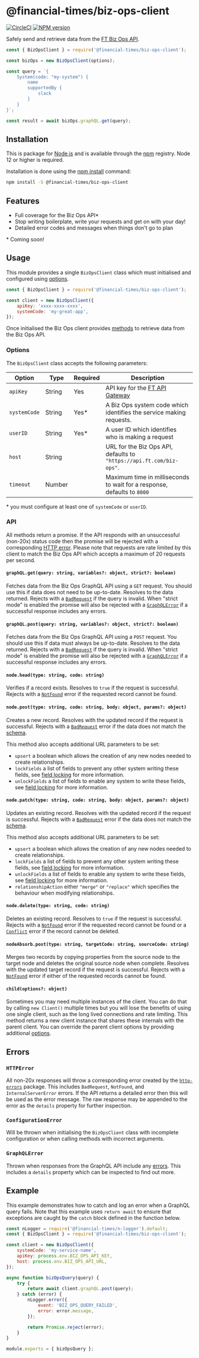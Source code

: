 # @financial-times/biz-ops-client

[![CircleCI](https://img.shields.io/circleci/project/github/Financial-Times/biz-ops-client/main.svg)](https://circleci.com/gh/Financial-Times/biz-ops-client) [![NPM version](https://img.shields.io/npm/v/@financial-times/biz-ops-client.svg)](https://www.npmjs.com/package/@financial-times/biz-ops-client)

Safely send and retrieve data from the [FT Biz Ops API][1].

```js
const { BizOpsClient } = require('@financial-times/biz-ops-client');

const bizOps = new BizOpsClient(options);

const query = `{
	System(code: "my-system") {
		name
		supportedBy {
			slack
		}
	}
}`;

const result = await bizOps.graphQL.get(query);
```

[1]: https://github.com/Financial-Times/biz-ops-api#api

## Installation

This is package for [Node.js] and is available through the [npm] registry. Node 12 or higher is required.

Installation is done using the [npm install] command:

```bash
npm install -S @financial-times/biz-ops-client
```

[node.js]: https://nodejs.org/
[npm]: http://npmjs.com/
[npm install]: https://docs.npmjs.com/getting-started/installing-npm-packages-locally

## Features

-   Full coverage for the Biz Ops API\*
-   Stop writing boilerplate, write your requests and get on with your day!
-   Detailed error codes and messages when things don't go to plan

\* Coming soon!

## Usage

This module provides a single `BizOpsClient` class which must initialised and configured using [options](#options).

```js
const { BizOpsClient } = require('@financial-times/biz-ops-client');

const client = new BizOpsClient({
	apiKey: 'xxxx-xxxx-xxxx',
	systemCode: 'my-great-app',
});
```

Once initialised the Biz Ops client provides [methods](#api) to retrieve data from the Biz Ops API.

### Options

The `BizOpsClient` class accepts the following parameters:

| Option       | Type   | Required | Description                                                             |
| ------------ | ------ | -------- | ----------------------------------------------------------------------- |
| `apiKey`     | String | Yes      | API key for the [FT API Gateway](http://developer.ft.com)               |
| `systemCode` | String | Yes\*    | A Biz Ops system code which identifies the service making requests.     |
| `userID`     | String | Yes\*    | A user ID which identifies who is making a request                      |
| `host`       | String |          | URL for the Biz Ops API, defaults to `"https://api.ft.com/biz-ops"`.    |
| `timeout`    | Number |          | Maximum time in milliseconds to wait for a response, defaults to `8000` |

\* you must configure at least one of `systemCode` or `userID`.

### API

All methods return a promise. If the API responds with an unsuccessful (non-20x) status code then the promise will be rejected with a corresponding [HTTP error](#errors). Please note that requests are rate limited by this client to match the Biz Ops API which accepts a maximum of 20 requests per second.

#### `graphQL.get(query: string, variables?: object, strict?: boolean)`

Fetches data from the Biz Ops GraphQL API using a `GET` request. You should use this if data does not need to be up-to-date. Resolves to the data returned. Rejects with a [`BadRequest`](#errors) if the query is invalid. When "strict mode" is enabled the promise will also be rejected with a [`GraphQLError`](#errors) if a successful response includes any errors.

#### `graphQL.post(query: string, variables?: object, strict?: boolean)`

Fetches data from the Biz Ops GraphQL API using a `POST` request. You should use this if data must always be up-to-date. Resolves to the data returned. Rejects with a [`BadRequest`](#errors) if the query is invalid. When "strict mode" is enabled the promise will also be rejected with a [`GraphQLError`](#errors) if a successful response includes any errors.

#### `node.head(type: string, code: string)`

Verifies if a record exists. Resolves to `true` if the request is successful. Rejects with a [`NotFound`](#errors) error if the requested record cannot be found.

#### `node.post(type: string, code: string, body: object, params?: object)`

Creates a new record. Resolves with the updated record if the request is successful. Rejects with a [`BadRequest`](#errors) error if the data does not match the [schema].

This method also accepts additional URL parameters to be set:

-   `upsert` a boolean which allows the creation of any new nodes needed to create relationships.
-   `lockFields` a list of fields to prevent any other system writing these fields, see [field locking] for more information.
-   `unlockFields` a list of fields to enable any system to write these fields, see [field locking] for more information.

#### `node.patch(type: string, code: string, body: object, params?: object)`

Updates an existing record. Resolves with the updated record if the request is successful. Rejects with a [`BadRequest`](#errors) error if the data does not match the [schema].

This method also accepts additional URL parameters to be set:

-   `upsert` a boolean which allows the creation of any new nodes needed to create relationships.
-   `lockFields` a list of fields to prevent any other system writing these fields, see [field locking] for more information.
-   `unlockFields` a list of fields to enable any system to write these fields, see [field locking] for more information.
-   `relationshipAction` either `"merge"` or `"replace"` which specifies the behaviour when modifying relationships.

#### `node.delete(type: string, code: string)`

Deletes an existing record. Resolves to `true` if the request is successful. Rejects with a [`NotFound`](#errors) error if the requested record cannot be found or a [`Conflict`](#errors) error if the record cannot be deleted.

[schema]: https://github.com/Financial-Times/biz-ops-schema/tree/master/schema
[field locking]: https://github.com/Financial-Times/biz-ops-api/blob/master/ENDPOINTS.md#field-locking

#### `nodeAbsorb.post(type: string, targetCode: string, sourceCode: string)`

Merges two records by copying properties from the source node to the target node and deletes the original source node when complete. Resolves with the updated target record if the request is successful. Rejects with a [`NotFound`](#errors) error if either of the requested records cannot be found.

#### `child(options?: object)`

Sometimes you may need multiple instances of the client. You can do that by calling `new Client()` multiple times but you will lose the benefits of using one single client, such as the long lived connections and rate limiting. This method returns a new client instance that shares these internals with the parent client.
You can override the parent client options by providing additional [options](#options).

## Errors

### `HTTPError`

All non-20x responses will throw a corresponding error created by the [`http-errors`](https://www.npmjs.com/package/http-errors) package. This includes `BadRequest`, `NotFound`, and `InternalServerError` errors. If the API returns a detailed error then this will be used as the error message. The raw response may be appended to the error as the `details` property for further inspection.

### `ConfigurationError`

Will be thrown when initialising the `BizOpsClient` class with incomplete configuration or when calling methods with incorrect arguments.

### `GraphQLError`

Thrown when responses from the GraphQL API include any [errors](https://github.com/graphql/graphql-spec/blob/master/spec/Section%207%20--%20Response.md#errors). This includes a `details` property which can be inspected to find out more.

## Example

This example demonstrates how to catch and log an error when a GraphQL query fails. Note that this example uses `return await` to ensure that exceptions are caught by the `catch` block defined in the function below.

```js
const nLogger = require('@financial-times/n-logger').default;
const { BizOpsClient } = require('@financial-times/biz-ops-client');

const client = new BizOpsClient({
	systemCode: 'my-service-name',
	apiKey: process.env.BIZ_OPS_API_KEY,
	host: process.env.BIZ_OPS_API_URL,
});

async function bizOpsQuery(query) {
	try {
		return await client.graphQL.post(query);
	} catch (error) {
		nLogger.error({
			event: 'BIZ_OPS_QUERY_FAILED',
			error: error.message,
		});

		return Promise.reject(error);
	}
}

module.exports = { bizOpsQuery };
```
